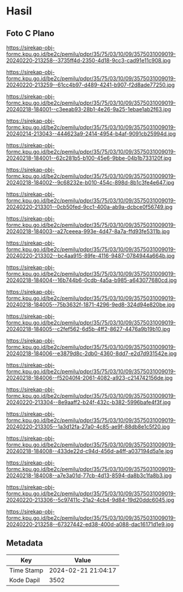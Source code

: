 # Hasil

## Foto C Plano

https://sirekap-obj-formc.kpu.go.id/be2c/pemilu/pdpr/35/75/03/10/09/3575031009019-20240220-213258--3735ff4d-2350-4d18-9cc3-cad91e11c908.jpg

https://sirekap-obj-formc.kpu.go.id/be2c/pemilu/pdpr/35/75/03/10/09/3575031009019-20240220-213259--61cc4b97-d489-4241-b907-f2d8ade77250.jpg

https://sirekap-obj-formc.kpu.go.id/be2c/pemilu/pdpr/35/75/03/10/09/3575031009019-20240218-184001--c3eeab93-28b1-4e26-9a25-1ebae1ab2f63.jpg

https://sirekap-obj-formc.kpu.go.id/be2c/pemilu/pdpr/35/75/03/10/09/3575031009019-20240214-213043--444623a9-2414-4954-b4af-9091cb25994d.jpg

https://sirekap-obj-formc.kpu.go.id/be2c/pemilu/pdpr/35/75/03/10/09/3575031009019-20240218-184001--62c281b5-b100-45e6-9bbe-04b1b733120f.jpg

https://sirekap-obj-formc.kpu.go.id/be2c/pemilu/pdpr/35/75/03/10/09/3575031009019-20240218-184002--9c68232e-b010-454c-898d-8b1c3fe4e647.jpg

https://sirekap-obj-formc.kpu.go.id/be2c/pemilu/pdpr/35/75/03/10/09/3575031009019-20240220-213301--0cb50fed-9cc1-400a-ab9a-dcbce0f56749.jpg

https://sirekap-obj-formc.kpu.go.id/be2c/pemilu/pdpr/35/75/03/10/09/3575031009019-20240218-184003--a27ceeea-993e-4d47-8a7a-ffd93fe5311b.jpg

https://sirekap-obj-formc.kpu.go.id/be2c/pemilu/pdpr/35/75/03/10/09/3575031009019-20240220-213302--bc4aa915-89fe-4116-9487-0784944a664b.jpg

https://sirekap-obj-formc.kpu.go.id/be2c/pemilu/pdpr/35/75/03/10/09/3575031009019-20240218-184004--16b744b6-0cdb-4a5a-b985-a643077680cd.jpg

https://sirekap-obj-formc.kpu.go.id/be2c/pemilu/pdpr/35/75/03/10/09/3575031009019-20240218-184005--75b3632f-1871-4296-9ed8-324d94e820be.jpg

https://sirekap-obj-formc.kpu.go.id/be2c/pemilu/pdpr/35/75/03/10/09/3575031009019-20240218-184005--c2fef562-6d5b-4ff2-8627-4476a9b19b10.jpg

https://sirekap-obj-formc.kpu.go.id/be2c/pemilu/pdpr/35/75/03/10/09/3575031009019-20240218-184006--e3879d8c-2db0-4360-8dd7-e2d7d931542e.jpg

https://sirekap-obj-formc.kpu.go.id/be2c/pemilu/pdpr/35/75/03/10/09/3575031009019-20240218-184006--f52040f4-2061-4082-a923-c214742156de.jpg

https://sirekap-obj-formc.kpu.go.id/be2c/pemilu/pdpr/35/75/03/10/09/3575031009019-20240220-213304--8e9aaff2-b24f-432c-b382-5996bafe4f3f.jpg

https://sirekap-obj-formc.kpu.go.id/be2c/pemilu/pdpr/35/75/03/10/09/3575031009019-20240220-213305--1a3d12fa-27a0-4c85-ae9f-88db8e1c5f20.jpg

https://sirekap-obj-formc.kpu.go.id/be2c/pemilu/pdpr/35/75/03/10/09/3575031009019-20240218-184008--433de22d-c94d-456d-a4ff-a037194d5a1e.jpg

https://sirekap-obj-formc.kpu.go.id/be2c/pemilu/pdpr/35/75/03/10/09/3575031009019-20240218-184008--a7e3a01d-77cb-4d13-8594-da8b3c1fa8b3.jpg

https://sirekap-obj-formc.kpu.go.id/be2c/pemilu/pdpr/35/75/03/10/09/3575031009019-20240220-213306--5c97411c-21a2-4cb4-9d84-19d20ddc6045.jpg

https://sirekap-obj-formc.kpu.go.id/be2c/pemilu/pdpr/35/75/03/10/09/3575031009019-20240220-213258--67327442-ed38-400d-a088-dac16171d1e9.jpg


## Metadata

| Key        | Value               |
| ---------- | ------------------- |
| Time Stamp | 2024-02-21 21:04:17 |
| Kode Dapil | 3502                |



